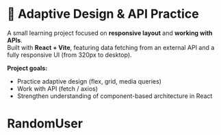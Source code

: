 # 📱 Adaptive Design & API Practice

A small learning project focused on **responsive layout** and **working with APIs**.  
Built with **React + Vite**, featuring data fetching from an external API and a fully responsive UI (from 320px to desktop).

**Project goals:**
- Practice adaptive design (flex, grid, media queries)
- Work with API (fetch / axios)
- Strengthen understanding of component-based architecture in React

# RandomUser
